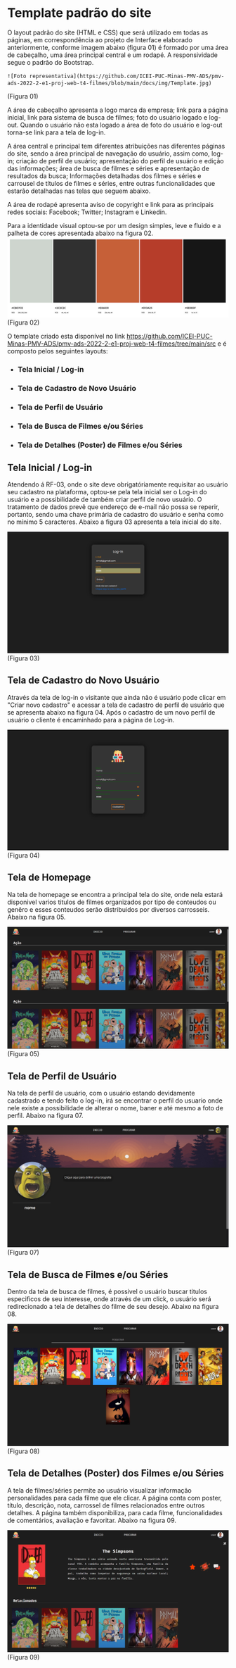 # Template padrão do site

O layout padrão do site (HTML e CSS) que será utilizado em todas as páginas, em correspondência ao projeto de Interface elaborado anteriormente, conforme imagem abaixo (figura 01) é formado por uma área de cabeçalho, uma área principal central e um rodapé. A responsividade segue o padrão do Bootstrap.

    ![Foto representativa](https://github.com/ICEI-PUC-Minas-PMV-ADS/pmv-ads-2022-2-e1-proj-web-t4-filmes/blob/main/docs/img/Template.jpg) 
(Figura 01)

A área de cabeçalho apresenta a logo marca da empresa; link para a página inicial, link para sistema de busca de filmes; foto do usuário logado e log-out. Quando o usuário não esta logado a área de foto do usuário e log-out torna-se link para a tela de log-in.

A área central e principal tem diferentes atribuições nas diferentes páginas do site, sendo a área principal de navegação do usuário, assim como, log-in; criação de perfil de usuário; apresentação do perfil de usuário e edição das informações; área de busca de filmes e séries e apresentação de resultados da busca; Informações detalhadas dos filmes e séries e carrousel de títulos de filmes e séries, entre outras funcionalidades que estarão detalhadas nas telas que seguem abaixo.

A área de rodapé apresenta aviso de copyright e link para as principais redes sociais: Facebook; Twitter; Instagram e Linkedin.

Para a identidade visual optou-se por um design simples, leve e fluido e a palheta de cores apresentada abaixo na figura 02.
    ![Foto representativa](https://github.com/ICEI-PUC-Minas-PMV-ADS/pmv-ads-2022-2-e1-proj-web-t4-filmes/blob/main/docs/img/Palheta_Cores_Site_Abobe.jpg)
    (Figura 02)

O template criado esta disponível no link https://github.com/ICEI-PUC-Minas-PMV-ADS/pmv-ads-2022-2-e1-proj-web-t4-filmes/tree/main/src e é composto pelos seguintes layouts:

 + ### Tela Inicial / Log-in
 + ### Tela de Cadastro de Novo Usuário
 + ### Tela de Perfil de Usuário
 + ### Tela de Busca de Filmes e/ou Séries
 + ### Tela de Detalhes (Poster) de Filmes e/ou Séries

## Tela Inicial / Log-in
Atendendo á RF-03, onde o site deve obrigatóriamente requisitar ao usuário seu cadastro na plataforma, optou-se pela tela inicial ser o Log-in do usuário e a possibilidade de também criar perfil de novo usuário. O tratamento de dados prevê que endereço de e-mail não possa se reperir, portanto, sendo uma chave primária de cadastro do usuário e senha como no mínimo 5 caracteres. Abaixo a figura 03 apresenta a tela inicial do site.

![login_page](https://github.com/ICEI-PUC-Minas-PMV-ADS/pmv-ads-2022-2-e1-proj-web-t4-filmes/blob/main/docs/img/login_page.png)
(Figura 03)

## Tela de Cadastro do Novo Usuário
Através da tela de log-in o visitante que ainda não é usuário pode clicar em "Criar novo cadastro" e acessar a tela de cadastro de perfil de usuário que se apresenta abaixo na figura 04. Após o cadastro de um novo perfil de usuário o cliente é encaminhado para a página de Log-in.

![register_page](https://github.com/ICEI-PUC-Minas-PMV-ADS/pmv-ads-2022-2-e1-proj-web-t4-filmes/blob/main/docs/img/register_page.png)
(Figura 04)

## Tela de Homepage
Na tela de homepage se encontra a principal tela do site, onde nela estará disponivel varios titulos de filmes organizados por tipo de conteudos ou genêro e esses conteudos serão distribuidos por diversos carrosseis. Abaixo na figura 05.

![home_page](https://github.com/ICEI-PUC-Minas-PMV-ADS/pmv-ads-2022-2-e1-proj-web-t4-filmes/blob/main/docs/img/home_page.png)
(Figura 05)

## Tela de Perfil de Usuário
Na tela de perfil de usuário, com o usuário estando devidamente cadastrado e tendo feito o log-in, irá se encontrar o perfil do usuario onde nele existe a possibilidade de alterar o nome, baner e até mesmo a foto de perfil. Abaixo na figura 07.

![profile_page](https://github.com/ICEI-PUC-Minas-PMV-ADS/pmv-ads-2022-2-e1-proj-web-t4-filmes/blob/main/docs/img/profile_page.png)
(Figura 07)

## Tela de Busca de Filmes e/ou Séries
Dentro da tela de busca de filmes, é possivel o usuário buscar titulos especificos de seu interesse, onde através de um click, o usuário será redirecionado a tela de detalhes do filme de seu desejo. Abaixo na figura 08.

![search_page](https://github.com/ICEI-PUC-Minas-PMV-ADS/pmv-ads-2022-2-e1-proj-web-t4-filmes/blob/main/docs/img/search_page.png)
(Figura 08)

## Tela de Detalhes (Poster) dos Filmes e/ou Séries
A tela de filmes/séries permite ao usuário visualizar informação personalidades para cada filme que ele clicar. A página conta com poster, título, descrição, nota, carrossel de filmes relacionados entre outros detalhes. A página também disponibiliza, para cada filme, funcionalidades de comentários, avaliação e favoritar. Abaixo na figura 09.

![Movie Page](https://github.com/ICEI-PUC-Minas-PMV-ADS/pmv-ads-2022-2-e1-proj-web-t4-filmes/blob/main/docs/img/movie_page.png)
(Figura 09)
